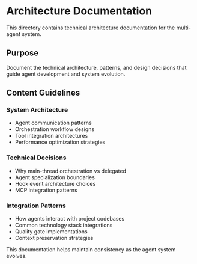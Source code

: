 # Architecture Documentation

This directory contains technical architecture documentation for the multi-agent system.

## Purpose

Document the technical architecture, patterns, and design decisions that guide agent development and system evolution.

## Content Guidelines

### System Architecture
- Agent communication patterns
- Orchestration workflow designs  
- Tool integration architectures
- Performance optimization strategies

### Technical Decisions
- Why main-thread orchestration vs delegated
- Agent specialization boundaries
- Hook event architecture choices
- MCP integration patterns

### Integration Patterns
- How agents interact with project codebases
- Common technology stack integrations
- Quality gate implementations
- Context preservation strategies

This documentation helps maintain consistency as the agent system evolves.